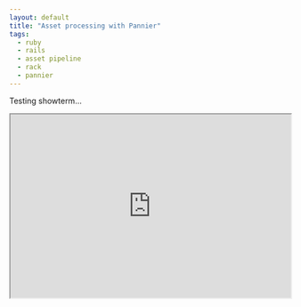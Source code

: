 ```yaml
---
layout: default
title: "Asset processing with Pannier"
tags:
  - ruby
  - rails
  - asset pipeline
  - rack
  - pannier
---
```


Testing showterm...

<iframe src="http://showterm.io/e2615169cf86e4900b7db" width="100%" height="330"></iframe>
